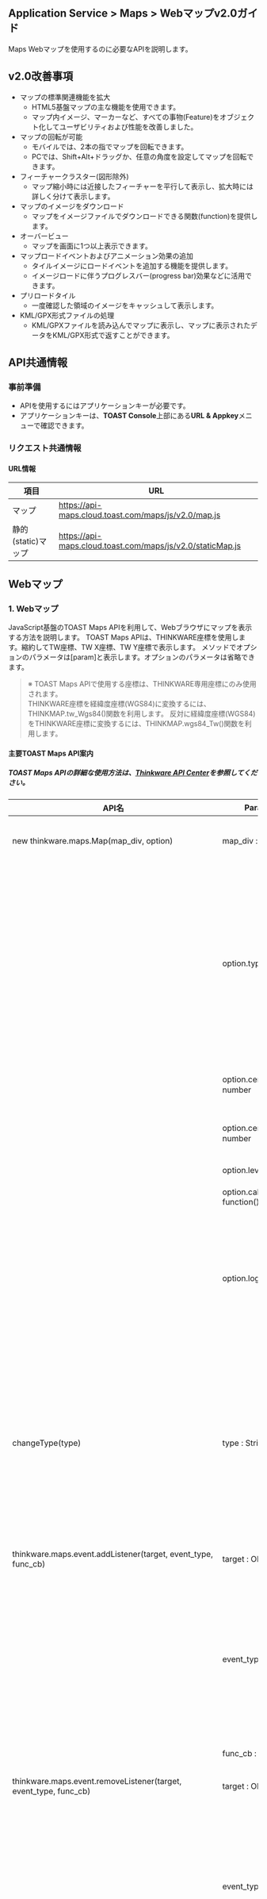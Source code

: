 ﻿## Application Service > Maps > Webマップv2.0ガイド

Maps Webマップを使用するのに必要なAPIを説明します。

## v2.0改善事項
* マップの標準関連機能を拡大
  * HTML5基盤マップの主な機能を使用できます。
  * マップ内イメージ、マーカーなど、すべての事物(Feature)をオブジェクト化してユーザビリティおよび性能を改善しました。
* マップの回転が可能
  * モバイルでは、2本の指でマップを回転できます。
  * PCでは、Shift+Alt+ドラッグか、任意の角度を設定してマップを回転できます。
* フィーチャークラスター(図形除外)
  * マップ縮小時には近接したフィーチャーを平行して表示し、拡大時には詳しく分けて表示します。
* マップのイメージをダウンロード
  * マップをイメージファイルでダウンロードできる関数(function)を提供します。
* オーバービュー
  * マップを画面に1つ以上表示できます。
* マップロードイベントおよびアニメーション効果の追加
  * タイルイメージにロードイベントを追加する機能を提供します。
  * イメージロードに伴うプログレスバー(progress bar)効果などに活用できます。
* プリロードタイル
  * 一度確認した領域のイメージをキャッシュして表示します。
* KML/GPX形式ファイルの処理
  * KML/GPXファイルを読み込んでマップに表示し、マップに表示されたデータをKML/GPX形式で返すことができます。

## API共通情報

### 事前準備
- APIを使用するにはアプリケーションキーが必要です。
- アプリケーションキーは、**TOAST Console**上部にある**URL & Appkey**メニューで確認できます。

### リクエスト共通情報

#### URL情報

| 項目 | URL                                      |
| --------- | ---------------------------------------- |
| マップ | https://api-maps.cloud.toast.com/maps/js/v2.0/map.js |
| 静的(static)マップ | https://api-maps.cloud.toast.com/maps/js/v2.0/staticMap.js |

## Webマップ

### 1. Webマップ

JavaScript基盤のTOAST Maps APIを利用して、Webブラウザにマップを表示する方法を説明します。
TOAST Maps APIは、THINKWARE座標を使用します。縮約してTW座標、TW X座標、TW Y座標で表示します。
メソッドでオプションのパラメータは[param]と表示します。オプションのパラメータは省略できます。

> ※ TOAST Maps APIで使用する座標は、THINKWARE専用座標にのみ使用されます。
> <br>THINKWARE座標を経緯度座標(WGS84)に変換するには、THINKMAP.tw_Wgs84()関数を利用します。
> 反対に経緯度座標(WGS84)をTHINKWARE座標に変換するには、THINKMAP.wgs84_Tw()関数を利用します。

#### 主要TOAST Maps API案内
##### TOAST Maps APIの詳細な使用方法は、<a href="http://developers1.inavi.com:8086?key=19b6272o5" target="_blank" rel="nofollow">Thinkware API Center</a>を参照してください。

| API名                                   | Parameter                        | Returns                                  | 説明                                |
| ---------------------------------------- | -------------------------------- | ---------------------------------------- | ---------------------------------------- |
| new thinkware.maps.Map(map_div, option)  | map_div : String                 |                                          | マップを表示するDOM要素(element)または要素のID             |
|                                          | option.type：String             |                                          | マップのタイプ <br> 'i'：一般マップ、<br> 'm'：モバイルマップ、<br> 's'：要約マップ、<br> 'a'：航空写真、<br> 'm_a'：モバイル航空写真、<br> 's_a'：要約航空写真、<br> 'hybrid'：航空<br>default：'i' |
|                                          | option.center.twX：number       |                                          | マップ中心のX座標：THINKWARE座標単位            |
|                                          | option.center.twY：number       |                                          | マップ中心のY座標：THINKWARE座標単位            |
|                                          | option.level : number            |                                          | マップのレベル                            |
|                                          | option.callback : function()     |                                          | 初期化後に実行する関数                       |
|                                          | option.logo : String             |                                          | ロゴを表示する位置<br> top-left,<br>  top-center,<br>  top-right,<br>  center-left,<br>  center-center,<br>  center-right,<br>  bottom-left,<br>  bottom-center,<br>  bottom-right |
| changeType(type)                         | type : String                    |                                          | マップのタイプ <br> 'i'：一般マップ、<br> 'm'：モバイルマップ、<br> 's'：要約マップ、<br> 'a'：航空写真、<br> 'm_a'：モバイル航空写真、<br> 's_a'：要約航空写真、<br> 'hybrid'：航空<br>default：'i' |
| thinkware.maps.event.addListener(target, event_type, func_cb) | target : Object                  |                                          | リスナーを追加する対象オブジェクト                    |
|                                          | event_type : String              |                                          | wheelup, <br> wheeldown, <br> wheel, <br>zoomend, <br>movestart, <br>move, <br>moveend, <br>tileloadstart, <br>tileloadend, <br>tileloaderror, <br>click, <br>dblclick, <br>rightclick, <br>mousemove, <br>mouseup, <br>mousedown |
|                                          | func_cb : function()             |                                          | 登録するリスナー                           |
| thinkware.maps.event.removeListener(target, event_type, func_cb) | target : Object                  |                                          | リスナーを削除する対象オブジェクト                    |
|                                          | event_type : String              |                                          | wheelup, <br> wheeldown, <br> wheel, <br>zoomend, <br>movestart, <br>move, <br>moveend, <br>tileloadstart, <br>tileloadend, <br>tileloaderror, <br>click, <br>dblclick, <br>rightclick, <br>mousemove, <br>mouseup, <br>mousedown |
|                                          | func_cb : function()             |                                          | 削除するリスナー                           |
| new thinkware.maps.Marker(option)        | option.map : Object              | thinkware.maps.Markerマーカーオブジェクト       | マップオブジェクト                             |
|                                          | option.icon.url : String         |                                          | アイコンURL                                   |
|                                          | option.icon.size.width : number  |                                          | アイコンの幅                                  |
|                                          | option.icon.size.heigth : number |                                          | アイコンの高さ                                  |
|                                          | option.position.twX : number     |                                          | マーカー作成X座標(THINKWARE座標単位)                     |
|                                          | option.position.twY : number     |                                          | マーカー作成Y座標(THINKWARE座標単位)                     |
|                                          | option.positioning : String      |                                          | 座標が位置する場所<br> top-left,<br>  top-center,<br>  top-right,<br>  center-left,<br>  center-center,<br>  center-right,<br>  bottom-left,<br>  bottom-center,<br>bottom-right |
|                                          | option.title : String            |                                          | ツールチップ文字列                            |
|                                          | option.offset.pxX : number       |                                          | pixel単位                             |
|                                          | option.offset.pxY : number       |                                          | pixel単位                             |
|                                          | option.visible : boolean         |                                          | 表示するかどうか                                   |
|                                          | option.draggable : boolean       |                                          | ドラッグ可能かどうか                               |
|                                          | option.zIndex : number           |                                          | z-index値                         |
|                                          | option.opacity : number          |                                          | 透明度                                     |
|                                          | option.stopEvent : boolean       |                                          | マーカー上でマップイベントの実行を防止するかどうか                   |
| thinkware.maps.LineString.drawStart(target, option) | target : Object                  |                                          | マップオブジェクト                             |
|                                          | option.stroke.style：String     |                                          | 線のスタイル<br><br> dot：· · · · · · <br>dash：- - - - - -<br>dashdot：- · - · - · - <br>longdashdot：ㅡ·ㅡ·ㅡ<br> solid：実線 |
|                                          | option.stroke.weight : number    |                                          | 線の太さ(px)                                 |
|                                          | option.stroke.color : String     |                                          | 線の色                                    |
|                                          | option.stroke.opacity : number   |                                          | 線の透明度                                   |
|                                          | option.callback : function()     |                                          | 描写終了後に実行する関数                    |
|                                          | option.measure : boolean         |                                          | 距離測定ポップアップを表示するかどうか                          |
|                                          | option.isOnce : boolean          |                                          | 1回描写後に終了するかどうか                          |
| thinkware.maps.LineString.drawEnd(target) | target : Object                  |                                          | マップオブジェクト                             |
| thinkware.maps.util.getLonLatFromCoordinate(param) | param.twX : number               | Coord座標<br>Object.lon : WGS84<br>Object.lat : WGS84 | THINKWARE  X座標                          |
|                                          | param.twY : number               |                                          | THINKWARE  Y座標                          |
| thinkware.maps.util.getCoordinateFromLonLat(param) | param.lon : number               | TW座標<br>Object.twX: TW X座標<br>Object.twY : TW Y座標 | 経度                                 |
|                                          | param.lat : number               |                                          | 緯度                                 |


#### TOAST Maps APIの使用
```
<script type="text/javascript" src="https://api-maps.cloud.toast.com/maps/js/v2.0/map.js"></script>
<script>
	//マップを使用するための認証を進行します。
	Map.authentification("appKey");
</script>

<div id="div_map"></div>
<script type="text/javascript">

	//宣言したDIVにマップを表示します。
	var map = new thinkware.maps.Map("div_map", {
		center: {
			twX: 169030,
			twY: 517922
		},
		level: 12,
		type: "i",
		callback: success = function() {
			console.log("map init success!");
		}
	});
</script>
```

#### マップモードの変更
```
<script type="text/javascript">

 	// 作成されたマップオブジェクトのマップTypeを変更します。
 	// 一般：i、モバイル：m、要約：s、航空写真：a、モバイル航空：m_a、要約航空：s_a、航空：hybrid
	// 航空写真に変更します。
	map.changeType('i');

</script>
```

#### マップにイベントを登録
```
<script type="text/javascript">

	//マップにmoveイベントを登録します。
	thinkware.maps.event.addListener(map, 'click', mapEvent_cb)

	 //マップイベント発生時のコールバック関数
    function mapEvent_cb(event){
        console.log("event callback!");
    }

</script>
```

#### マップのイベントを削除
```
<script type="text/javascript">

	//マップからmoveイベントを削除します。
	thinkware.maps.event.removeListener(map, 'move', mapEvent_cb)

</script>
```

#### マップマーカーの追加
```
<script type="text/javascript">

	// マップにマーカーオブジェクトを追加します。
	var marker = new thinkware.maps.Marker({
	    map: map,
	    position: {
	        twX: 169030,
	        twY: 517922
	    },
	    stopEvent: false
	});

	// マップにマーカーオブジェクトを移動させます。
	marker.setPosition({twX: 169030, twY: 517922});

</script>
```

#### マップ描写モードに切り替え
```
<script type="text/javascript">

	// 描写モードに切り替えます。
	var strokeOpt = {
		style : 'longdash'	// 線のスタイル(solid, dash, longdash, ... またはsegmentsを返す関数を参照) default: "solid"
		, weight : 5		// 線の太さ(px) (default: 3)
		, color : '#3399ff'	//線の色(default: #3399ff)
		, opacity : 1		//線の透明度(default: 1)
    };

	var drawOpt = {
		stroke : strokeOpt
		, callback : mapDraw_cb // 描写終了後に実行する関数(default: undefined)
		, measure : true 		// 距離測定ポップアップを表示するかどうか(default: false)
		, isOnce : false		// 1回描写後に終了するかどうか(default: false)
	};

	//thinkware.maps.LineString.drawStart(map, drawOpt);

	function mapDraw_cb(map){
		console.log("draw finish!!!");
	}
</script>
```

#### マップ描写モードの終了
```
<script type="text/javascript">

	// 描写モードを終了します。
	thinkware.maps.LineString.drawEnd(map);

</script>
```

#### TW座標をWGS座標に変換
```
<script type="text/javascript">

 	// TW座標をWGS座標に変換します。
 	var tws = {
		twX : 169030
		, twY: 517922
 	};

 	var wgs84 = thinkware.maps.util.getLonLatFromCoordinate(tws);
 	console.log(wgs84.lon);
 	console.log(wgs84.lat);

</script>
```

#### WGS座標をTW座標に変換
```
<script type="text/javascript">

 	 // WGS座標をTW座標に変換します。
	 var wgs84 = {
		lon: 127.11074994024005
		, lat: 37.40215870673785
	};

	 var tws = thinkware.maps.util.getCoordinateFromLonLat(wgs84);

 	console.log(tws.twX);
 	console.log(tws.twY);

</script>
```

### 2. 静的(static)マップ

#### TOAST Maps APIで静的マップの使用
```
// 静的マップを使用するためのjsファイルを宣言します。
<script type="text/javascript" src="https://api-maps.cloud.toast.com/maps/js/v2.0/staticMap.js"></script>

// マップを入れるIMGを作成します。
<img id='staticMapImg' alt="" src="">

<script>

	// 静的マップを使用するための認証およびパラメータを渡します。 	
	StaticMap.authentification('staticMapImg',"appkey",'x=157423&y=266836&width=970&height=300&level=10&maptype=i&mx=158323&my=266836&txt=');

</script>
```

| 名前 | タイプ | 必須かどうか | 説明                     |
| ------- | ------- | ----- | ----------------------------- |
| x       | Integer | 必須 | マップ中心のX座標              |
| y       | Integer | 必須 | マップ中心のY座標              |
| mx      | Integer | 必須 | マーカーのX座標                 |
| my      | Integer | 必須 | マーカーのY座標                 |
| width   | Integer | 任意 | マップの幅<br>未入力時は基本600px     |
| height  | Integer | 任意 | マップの高さ<br>未入力時は基本600px     |
| imgurl  | String  | 任意 | マーカーイメージURL<br> 未入力時は基本マーカーを使用 |
| level   | Integer | 任意 | マップレベル <br> 未入力時は基本10        |
| maptype | String  | 任意 | マップタイプ <br> 未入力の時は基本一般マップ      |
| label   | String  | 任意 | ラベルの内容                  |

### 3. モバイルWebマップ

Android/iOS WebViewで使用できるハイブリッド型のアプリを開発する時、TOAST Maps APIを利用し、JavaScript基盤のWebマップと同じAPIで使用できます。
APIの詳細は、[1. Webマップ](#1-web)を参照してください。

#### TOAST Maps APIをMobileで使用
```
<!DOCTYPE html>
<html>
    <head>
		// モバイル端末に合わせてviewportを設定します。
        <meta name="viewport" content="width=device-width, initial-scale=1,user-scalable=no">

		<style>
			body {
	    		margin: 0;
	      	}

  			#div_map {
				position: absolute;
				width: 100%;
				height: 100%;
			}
    	</style>

		// マップを使用するためのjsファイルを宣言します。
		<script type="text/javascript" src="https://api-maps.cloud.toast.com/maps/js/v2.0/map.js"></script>
		<script>
			// マップを使用するための認証を進行します。
			Map.authentification("appKey");
		</script>
	</head>

	<body>

		//マップを入れるDIVを作成します。
		<div id="div_map"></div>
		<script type="text/javascript">

			//宣言したDIVにマップを表示します。(モバイルマップタイプで'm'を宣言します。)
			var map = new thinkware.maps.Map("div_map", {
				center: {
					twX: 169030,
					twY: 517922
				},
				level: 12,
				type: "m",
				callback: success = function() {
					console.log("map init success!");
				}
			});
		</script>
	</body>

</html>
```
